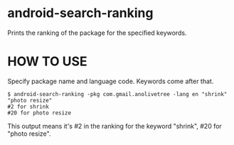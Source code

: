 android-search-ranking
======================

Prints the ranking of the package for the specified keywords.

HOW TO USE
============

Specify package name and language code. Keywords come after that.

    $ android-search-ranking -pkg com.gmail.anolivetree -lang en "shrink" "photo resize"
    #2 for shrink
    #20 for photo resize

This output means it's #2 in the ranking for the keyword "shrink", #20 for "photo resize".

